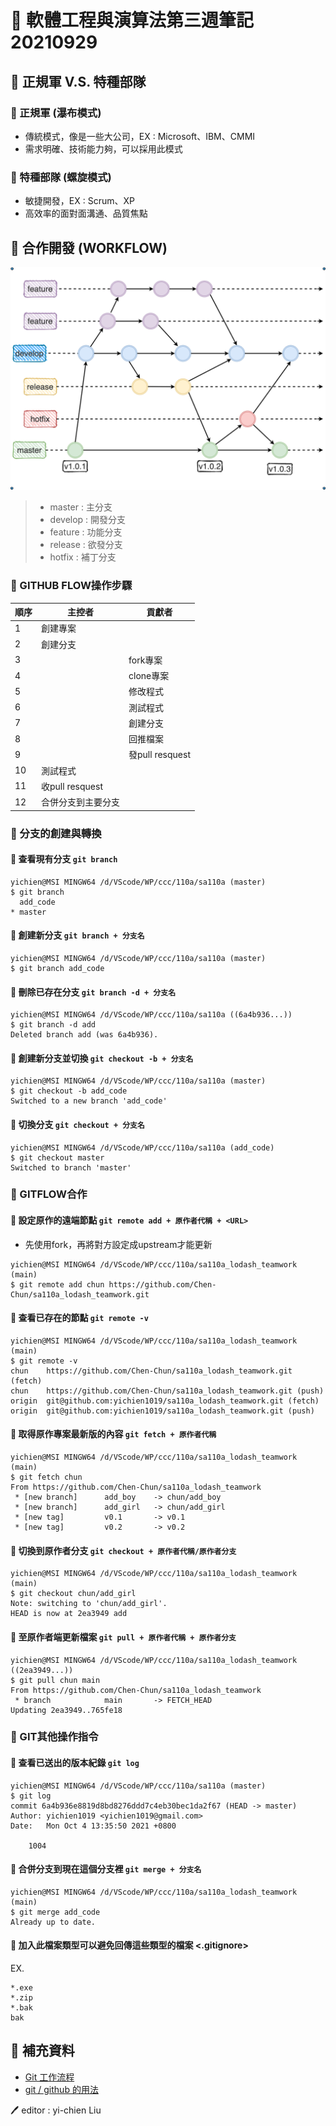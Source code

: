 # 📝 軟體工程與演算法第三週筆記20210929
## 📖 正規軍 V.S. 特種部隊
### 🔖 正規軍 (瀑布模式)
* 傳統模式，像是一些大公司，EX : Microsoft、IBM、CMMI
* 需求明確、技術能力夠，可以採用此模式
### 🔖 特種部隊 (螺旋模式)
* 敏捷開發，EX : Scrum、XP
* 高效率的面對面溝通、品質焦點

## 📖 合作開發 (WORKFLOW)
![](pic/gitflow.png)
> * master : 主分支
> * develop : 開發分支
> * feature : 功能分支
> * release : 欲發分支
> * hotfix : 補丁分支
### 🔖 GITHUB FLOW操作步驟
順序 | 主控者 | 貢獻者
---- | ----- | -----
1 | 創建專案 | 
2 | 創建分支 | 
3 |  | fork專案
4 |  | clone專案
5 |  | 修改程式
6 |  | 測試程式
7 |  | 創建分支
8 |  | 回推檔案
9 |  | 發pull resquest
10| 測試程式 | 
11| 收pull resquest | 
12| 合併分支到主要分支 | 

### 🔖 分支的創建與轉換
#### 📍 查看現有分支 `git branch`
```
yichien@MSI MINGW64 /d/VScode/WP/ccc/110a/sa110a (master)
$ git branch
  add_code
* master
```
#### 📍 創建新分支 `git branch + 分支名`
```
yichien@MSI MINGW64 /d/VScode/WP/ccc/110a/sa110a (master)
$ git branch add_code
```
#### 📍 刪除已存在分支 `git branch -d + 分支名`
```
yichien@MSI MINGW64 /d/VScode/WP/ccc/110a/sa110a ((6a4b936...))
$ git branch -d add
Deleted branch add (was 6a4b936).
```
#### 📍 創建新分支並切換 `git checkout -b + 分支名`
```
yichien@MSI MINGW64 /d/VScode/WP/ccc/110a/sa110a (master)
$ git checkout -b add_code
Switched to a new branch 'add_code'
```
#### 📍 切換分支 `git checkout + 分支名`
```
yichien@MSI MINGW64 /d/VScode/WP/ccc/110a/sa110a (add_code)
$ git checkout master
Switched to branch 'master' 
```

### 🔖 GITFLOW合作
#### 📍 設定原作的遠端節點 `git remote add + 原作者代稱 + <URL>`
* 先使用fork，再將對方設定成upstream才能更新
```
yichien@MSI MINGW64 /d/VScode/WP/ccc/110a/sa110a_lodash_teamwork (main)
$ git remote add chun https://github.com/Chen-Chun/sa110a_lodash_teamwork.git
```
#### 📍 查看已存在的節點 `git remote -v`
```
yichien@MSI MINGW64 /d/VScode/WP/ccc/110a/sa110a_lodash_teamwork (main)
$ git remote -v
chun    https://github.com/Chen-Chun/sa110a_lodash_teamwork.git (fetch)
chun    https://github.com/Chen-Chun/sa110a_lodash_teamwork.git (push) 
origin  git@github.com:yichien1019/sa110a_lodash_teamwork.git (fetch)  
origin  git@github.com:yichien1019/sa110a_lodash_teamwork.git (push)
```
#### 📍 取得原作專案最新版的內容 `git fetch + 原作者代稱`
```
yichien@MSI MINGW64 /d/VScode/WP/ccc/110a/sa110a_lodash_teamwork (main)
$ git fetch chun
From https://github.com/Chen-Chun/sa110a_lodash_teamwork
 * [new branch]      add_boy    -> chun/add_boy
 * [new branch]      add_girl   -> chun/add_girl
 * [new tag]         v0.1       -> v0.1
 * [new tag]         v0.2       -> v0.2
```
#### 📍 切換到原作者分支 `git checkout + 原作者代稱/原作者分支`
```
yichien@MSI MINGW64 /d/VScode/WP/ccc/110a/sa110a_lodash_teamwork (main)
$ git checkout chun/add_girl
Note: switching to 'chun/add_girl'.
HEAD is now at 2ea3949 add
```
#### 📍 至原作者端更新檔案 `git pull + 原作者代稱 + 原作者分支`
```
yichien@MSI MINGW64 /d/VScode/WP/ccc/110a/sa110a_lodash_teamwork ((2ea3949...))
$ git pull chun main
From https://github.com/Chen-Chun/sa110a_lodash_teamwork
 * branch            main       -> FETCH_HEAD
Updating 2ea3949..765fe18
```

### 🔖 GIT其他操作指令
#### 📍 查看已送出的版本紀錄 `git log`
```
yichien@MSI MINGW64 /d/VScode/WP/ccc/110a/sa110a (master)
$ git log
commit 6a4b936e8819d8bd8276ddd7c4eb30bec1da2f67 (HEAD -> master)
Author: yichien1019 <yichien1019@gmail.com>
Date:   Mon Oct 4 13:35:50 2021 +0800

    1004
```
#### 📍 合併分支到現在這個分支裡 `git merge + 分支名` 
```
yichien@MSI MINGW64 /d/VScode/WP/ccc/110a/sa110a_lodash_teamwork (main)
$ git merge add_code
Already up to date.
```
#### 📍 加入此檔案類型可以避免回傳這些類型的檔案 <.gitignore>
EX.
```
*.exe
*.zip
*.bak
bak
```

## 📖 補充資料
* [Git 工作流程](https://www.ruanyifeng.com/blog/2015/12/git-workflow.html)
* [git / github 的用法](https://programmermedia.org/root/%E9%99%B3%E9%8D%BE%E8%AA%A0/%E6%8A%80%E8%83%BD/git.md)



🖊️ editor : yi-chien Liu